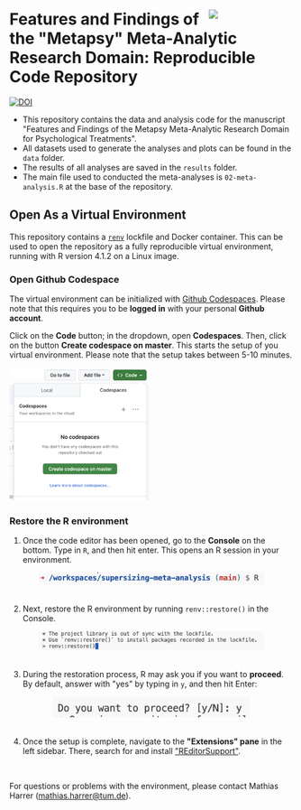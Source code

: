 # <a href="https://www.metapsy.org" target="_blank"><img src="https://www.metapsy.org/assets/hexagon2.png" class="cover" width="150" align="right"/></a> Features and Findings of the "Metapsy" Meta-Analytic Research Domain: Reproducible Code Repository

[![DOI](https://zenodo.org/badge/697726915.svg)](https://zenodo.org/doi/10.5281/zenodo.8414530)

- This repository contains the data and analysis code for the manuscript "Features and Findings of the Metapsy Meta-Analytic
Research Domain for Psychological Treatments".
- All datasets used to generate the analyses and plots can be found in the `data` folder.
- The results of all analyses are saved in the `results` folder.
- The main file used to conducted the meta-analyses is `02-meta-analysis.R` at the base of the repository.



## Open As a Virtual Environment

This repository contains a [`renv`](https://rstudio.github.io/renv/index.html) lockfile and Docker container. This can be
used to open the repository as a fully reproducible virtual environment, running with R version 4.1.2 on a Linux image.

### Open Github Codespace

The virtual environment can be initialized with [Github Codespaces](https://github.com/features/codespaces). Please note that this requires you to be **logged in** with your personal **Github account**. 

Click on the **Code** button; in the dropdown, open **Codespaces**. Then, click on the button **Create codespace on master**. This starts the setup of you virtual environment. Please note that the setup takes between 5-10 minutes.


<img src="docs/img/codespaces.png" width="250">


### Restore the R environment

1. Once the code editor has been opened, go to the **Console** on the bottom. Type in `R`, and then hit enter.
This opens an R session in your environment.

<center><img src="docs/img/s1.png" width="400"></center>

<br>

2. Next, restore the R environment by running `renv::restore()` in the Console.

<center><img src="docs/img/s2.png" width="400"></center>

<br>

3. During the restoration process, R may ask you if you want to **proceed**. By default, answer with "yes" by typing in `y`, and then hit Enter:

<center><img src="docs/img/s3.png" width="350"></center>

<br>

4. Once the setup is complete, navigate to the **"Extensions" pane** in the left sidebar. There, search for and install ["REditorSupport"](https://marketplace.visualstudio.com/items?itemName=REditorSupport.r). 

<br>

For questions or problems with the environment, please contact
Mathias Harrer (mathias.harrer@tum.de).

